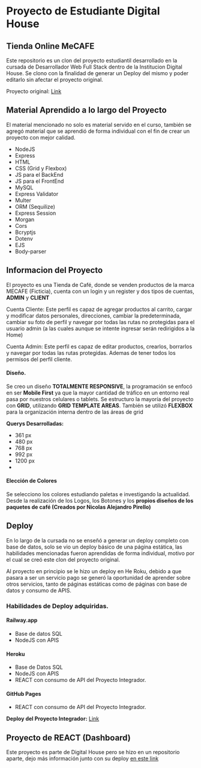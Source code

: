 # Proyecto de Estudiante Digital House
## Tienda Online MeCAFE

Este repositorio es un clon del proyecto estudiantil desarrollado en la cursada de Desarrollador Web Full Stack dentro de la Institucion Digital House. Se clono con la finalidad de generar un Deploy del mismo y poder editarlo sin afectar el proyecto original.

Proyecto original: [Link](https://github.com/gruposeisdh/grupo_6_cafeMeca)

## Material Aprendido a lo largo del Proyecto

El material mencionado no solo es material servido en el curso, también se agregó material que se aprendió de forma individual con el fin de crear un proyecto con mejor calidad.

 - NodeJS
 - Express
 - HTML
 - CSS (Grid y Flexbox)
 - JS para el BackEnd
 - JS para el FrontEnd
 - MySQL
 - Express Validator
 - Multer
 - ORM (Sequilize)
 - Express Session
 - Morgan
 - Cors
 - Bcryptjs
 - Dotenv
 - EJS
 - Body-parser
 
## Informacion del Proyecto

El proyecto es una Tienda de Café, donde se venden productos de la marca MECAFE (Ficticia), cuenta con un login y un register y dos tipos de cuentas, **ADMIN** y **CLIENT**

Cuenta Cliente: Este perfil es capaz de agregar productos al carrito, cargar y modificar datos personales, direcciones, cambiar la predeterminada, cambiar su foto de perfil y navegar por todas las rutas no protegidas para el usuario admin (a las cuales aunque se intente ingresar serán redirigidos a la Home)

Cuenta Admin: Este perfil es capaz de editar productos, crearlos, borrarlos y navegar por todas las rutas protegidas. Ademas de tener todos los permisos del perfil cliente.

#### Diseño.
Se creo un diseño **TOTALMENTE RESPONSIVE**, la programación se enfocó en ser **Mobile First** ya que la mayor cantidad de tráfico en un entorno real pasa por nuestros celulares o tablets. Se estructuro la mayoría del proyecto con **GRID**, utilizando **GRID TEMPLATE AREAS**. También se utilizó **FLEXBOX** para la organización interna dentro de las áreas de grid

**Querys Desarrolladas:**

 - 361 px
 - 480 px
 - 768 px
 - 992 px
 - 1200 px
 - 
#### Elección de Colores
Se selecciono los colores estudiando paletas e investigando la actualidad. Desde la realización de los Logos, los Botones y los **propios diseños de los paquetes de café (Creados por Nicolas Alejandro Pirello)**

## Deploy

En lo largo de la cursada no se enseñó a generar un deploy completo con base de datos, solo se vio un deploy básico de una página estática, las habilidades mencionadas fueron aprendidas de forma individual, motivo por el cual se creó este clon del proyecto original.

Al proyecto en principio se le hizo un deploy en He Roku, debido a que pasara a ser un servicio pago se generó la oportunidad de aprender sobre otros servicios, tanto de páginas estáticas como de páginas con base de datos y consumo de APIS.

### Habilidades de Deploy adquiridas.

 #### Railway.app
 - Base de datos SQL
 - NodeJS con APIS

 #### Heroku
 - Base de Datos SQL
 - NodeJS con APIS
 - REACT con consumo de API del Proyecto Integrador.
 
#### GitHub Pages
- REACT con consumo de API del Proyecto Integrador.

**Deploy del Proyecto Integrador:** [Link](https://mecafeg6-dh-pirello-production.up.railway.app/)

## Proyecto de REACT (Dashboard)

Este proyecto es parte de Digital House pero se hizo en un repositorio aparte, dejo más información junto con su deploy [en este link](https://github.com/NicolasPirello/MecafeREACT-DH-Pirello)
 
